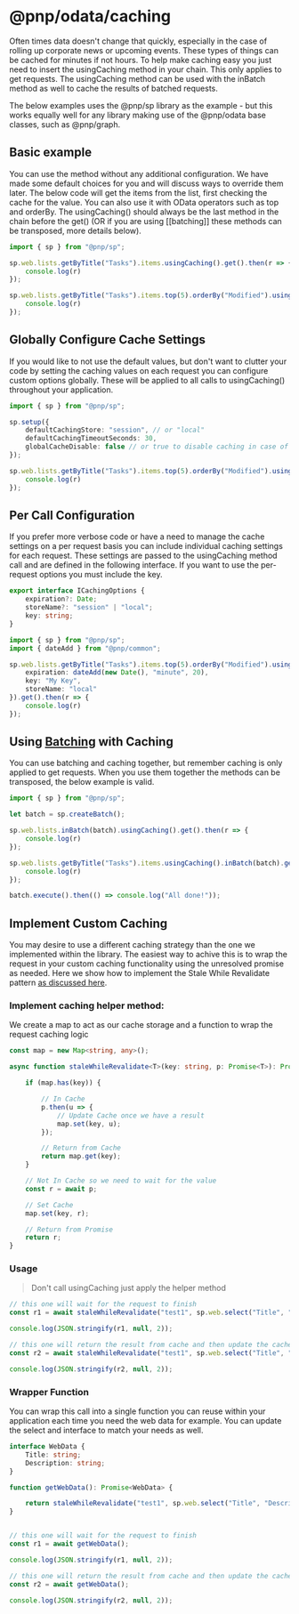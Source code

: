 # @pnp/odata/caching

Often times data doesn't change that quickly, especially in the case of rolling up corporate news or upcoming events. These types of things can be cached for minutes if not hours. To help make caching easy you just need to insert the usingCaching method in your chain. This only applies to get requests. The usingCaching method can be used with the inBatch method as well to cache the results of batched requests.

The below examples uses the @pnp/sp library as the example - but this works equally well for any library making use of the @pnp/odata base classes, such as @pnp/graph.

## Basic example

You can use the method without any additional configuration. We have made some default choices for you and will discuss ways to override them later. The below code will get the items from the list, first checking the cache for the value. You can also use it with OData operators such as top and orderBy. The usingCaching() should always be the last method in the chain before the get() (OR if you are using [[batching]] these methods can be transposed, more details below).

```TypeScript
import { sp } from "@pnp/sp";

sp.web.lists.getByTitle("Tasks").items.usingCaching().get().then(r => {
    console.log(r)
});

sp.web.lists.getByTitle("Tasks").items.top(5).orderBy("Modified").usingCaching().get().then(r => {
    console.log(r)
});
```

## Globally Configure Cache Settings

If you would like to not use the default values, but don't want to clutter your code by setting the caching values on each request you can configure custom options globally. These will be applied to all calls to usingCaching() throughout your application.

```TypeScript
import { sp } from "@pnp/sp";

sp.setup({
    defaultCachingStore: "session", // or "local"
    defaultCachingTimeoutSeconds: 30,
    globalCacheDisable: false // or true to disable caching in case of debugging/testing
});

sp.web.lists.getByTitle("Tasks").items.top(5).orderBy("Modified").usingCaching().get().then(r => {
    console.log(r)
});
```

## Per Call Configuration

If you prefer more verbose code or have a need to manage the cache settings on a per request basis you can include individual caching settings for each request. These settings are passed to the usingCaching method call and are defined in the following interface. If you want to use the per-request options you must include the key.

```TypeScript
export interface ICachingOptions {
    expiration?: Date;
    storeName?: "session" | "local";
    key: string;
}
```

```TypeScript
import { sp } from "@pnp/sp";
import { dateAdd } from "@pnp/common";

sp.web.lists.getByTitle("Tasks").items.top(5).orderBy("Modified").usingCaching({
    expiration: dateAdd(new Date(), "minute", 20),
    key: "My Key",
    storeName: "local"
}).get().then(r => {
    console.log(r)
});
```

## Using [Batching](odata-batch.md) with Caching

You can use batching and caching together, but remember caching is only applied to get requests. When you use them together the methods can be transposed, the below example is valid.

```TypeScript
import { sp } from "@pnp/sp";

let batch = sp.createBatch();

sp.web.lists.inBatch(batch).usingCaching().get().then(r => {
    console.log(r)
});

sp.web.lists.getByTitle("Tasks").items.usingCaching().inBatch(batch).get().then(r => {
    console.log(r)
});

batch.execute().then(() => console.log("All done!"));
```

## Implement Custom Caching

You may desire to use a different caching strategy than the one we implemented within the library. The easiest way to achive this is to wrap the request in your custom caching functionality using the unresolved promise as needed. Here we show how to implement the Stale While Revalidate pattern [as discussed here](https://github.com/pnp/pnpjs/issues/371).

### Implement caching helper method:

We create a map to act as our cache storage and a function to wrap the request caching logic

```TypeScript
const map = new Map<string, any>();

async function staleWhileRevalidate<T>(key: string, p: Promise<T>): Promise<T> {

    if (map.has(key)) {

        // In Cache
        p.then(u => {
            // Update Cache once we have a result
            map.set(key, u);
        });

        // Return from Cache
        return map.get(key);
    }

    // Not In Cache so we need to wait for the value
    const r = await p;

    // Set Cache
    map.set(key, r);

    // Return from Promise
    return r;
}
```

### Usage

> Don't call usingCaching just apply the helper method

```TypeScript
// this one will wait for the request to finish
const r1 = await staleWhileRevalidate("test1", sp.web.select("Title", "Description").get());

console.log(JSON.stringify(r1, null, 2));

// this one will return the result from cache and then update the cache in the background
const r2 = await staleWhileRevalidate("test1", sp.web.select("Title", "Description").get());

console.log(JSON.stringify(r2, null, 2));
```

### Wrapper Function

You can wrap this call into a single function you can reuse within your application each time you need the web data for example. You can update the select and interface to match your needs as well.

```TypeScript
interface WebData {
    Title: string;
    Description: string;
}

function getWebData(): Promise<WebData> {

    return staleWhileRevalidate("test1", sp.web.select("Title", "Description").get());
}


// this one will wait for the request to finish
const r1 = await getWebData();

console.log(JSON.stringify(r1, null, 2));

// this one will return the result from cache and then update the cache in the background
const r2 = await getWebData();

console.log(JSON.stringify(r2, null, 2));
```
